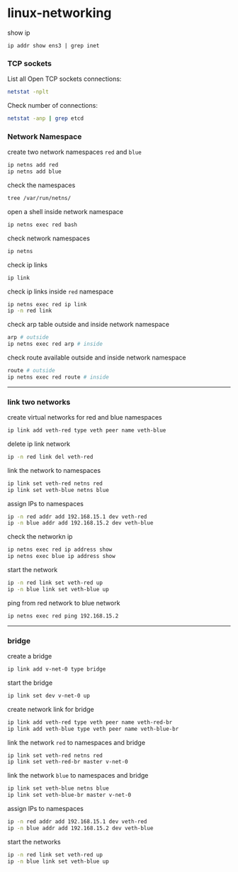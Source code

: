 # linux-networking

show ip
```
ip addr show ens3 | grep inet
```

### TCP sockets

List all Open TCP sockets connections:
```bash
netstat -nplt
```

Check number of connections:
```bash
netstat -anp | grep etcd
```

### Network Namespace

create two network namespaces `red` and `blue`
```bash
ip netns add red
ip netns add blue
```

check the namespaces
```bash
tree /var/run/netns/
```

open a shell inside network namespace
```bash
ip netns exec red bash
```

check network namespaces 
```bash
ip netns
```

check ip links
```bash
ip link
```

check ip links inside `red` namespace
```bash
ip netns exec red ip link
ip -n red link
```

check arp table outside and inside network namespace
```bash
arp # outside
ip netns exec red arp # inside
```

check route available outside and inside network namespace
```bash
route # outside
ip netns exec red route # inside
```
---

### link two networks

create virtual networks for red and blue namespaces
```bash
ip link add veth-red type veth peer name veth-blue
```

delete ip link network
```bash
ip -n red link del veth-red
```

link the network to namespaces
```bash
ip link set veth-red netns red
ip link set veth-blue netns blue
```

assign IPs to namespaces
```bash
ip -n red addr add 192.168.15.1 dev veth-red
ip -n blue addr add 192.168.15.2 dev veth-blue
```

check the networkn ip
```bash
ip netns exec red ip address show
ip netns exec blue ip address show
```

start the network
```bash
ip -n red link set veth-red up
ip -n blue link set veth-blue up
```

ping from red network to blue network
```bash
ip netns exec red ping 192.168.15.2
```
---

### bridge

create a bridge
```bash
ip link add v-net-0 type bridge
```

start the bridge
```bash
ip link set dev v-net-0 up
```

create network link for bridge
```bash
ip link add veth-red type veth peer name veth-red-br
ip link add veth-blue type veth peer name veth-blue-br
```

link the network `red` to namespaces and bridge
```bash
ip link set veth-red netns red
ip link set veth-red-br master v-net-0
```

link the network `blue` to namespaces and bridge
```bash
ip link set veth-blue netns blue
ip link set veth-blue-br master v-net-0
```

assign IPs to namespaces
```bash
ip -n red addr add 192.168.15.1 dev veth-red
ip -n blue addr add 192.168.15.2 dev veth-blue
```

start the networks
```bash
ip -n red link set veth-red up
ip -n blue link set veth-blue up
```
